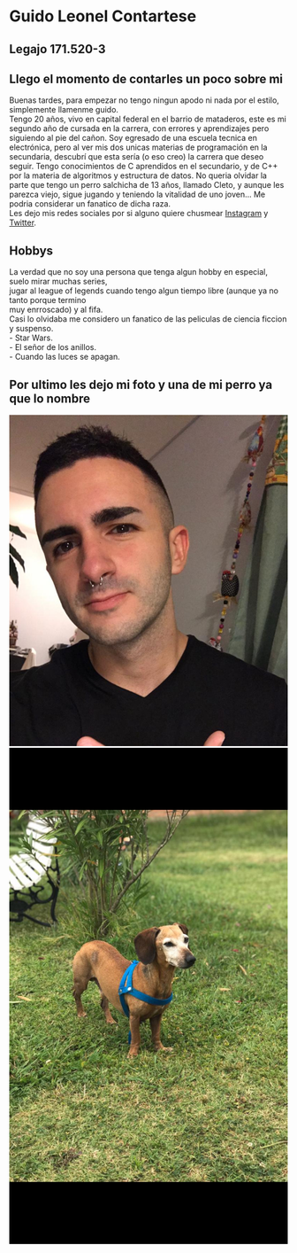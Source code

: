 <h1>Guido Leonel Contartese</h1>
<h2>Legajo 171.520-3</h2>
<h2>Llego el momento de contarles un poco sobre mi</h2>
<p>Buenas tardes, para empezar no tengo ningun apodo ni nada por el estilo, simplemente llamenme guido.<br />
Tengo 20 años, vivo en capital federal en el barrio de mataderos, este es mi segundo año de cursada en la carrera, con errores y aprendizajes pero siguiendo al pie del cañon. Soy egresado de una escuela tecnica en electrónica, pero al ver mis dos unicas materias de programación en la secundaria, descubrí que esta sería (o eso creo) la carrera que deseo seguir. Tengo conocimientos de C aprendidos en el secundario, y de C++<br />
por la materia de algoritmos y estructura de datos. No queria olvidar la parte que tengo un perro salchicha de 13 años, llamado Cleto, y aunque les parezca viejo, sigue jugando y teniendo la vitalidad de uno joven... Me podria considerar un fanatico de dicha raza.<br />
Les dejo mis redes sociales por si alguno quiere chusmear <a href="https://www.instagram.com/guidocontartese/">Instagram</a> y <a href="https://twitter.com/ContarteseGuido">Twitter</a>. </p>
<h2>Hobbys</h2>
<p>La verdad que no soy una persona que tenga algun hobby en especial, suelo mirar muchas series,<br />
jugar al league of legends cuando tengo algun tiempo libre (aunque ya no tanto porque termino<br />
muy enrroscado) y al fifa.<br />
Casi lo olvidaba me considero un fanatico de las peliculas de ciencia ficcion y suspenso.<br />
- Star Wars.<br />
- El señor de los anillos.<br />
- Cuando las luces se apagan.</p>
<h2>Por ultimo les dejo mi foto y una de mi perro ya que lo nombre</h2>
<p><img src="Imagen-presentacion.jpg" />
<img src="Imagen-cleto.jpg" /></p>



